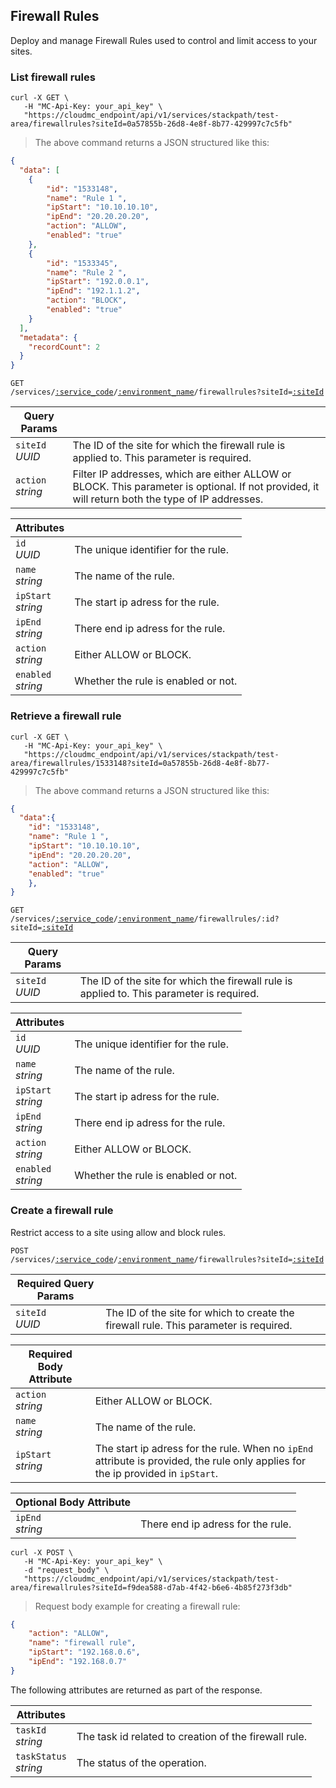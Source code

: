 ## Firewall Rules

Deploy and manage Firewall Rules used to control and limit access to your sites. 

<!-------------------- LIST FIREWALL RULES -------------------->

### List firewall rules

```shell
curl -X GET \
   -H "MC-Api-Key: your_api_key" \
   "https://cloudmc_endpoint/api/v1/services/stackpath/test-area/firewallrules?siteId=0a57855b-26d8-4e8f-8b77-429997c7c5fb"
```
> The above command returns a JSON structured like this:

```json
{
  "data": [
    {
        "id": "1533148",
        "name": "Rule 1 ",
        "ipStart": "10.10.10.10",
        "ipEnd": "20.20.20.20",
        "action": "ALLOW",
        "enabled": "true"
    },
    {
        "id": "1533345",
        "name": "Rule 2 ",
        "ipStart": "192.0.0.1",
        "ipEnd": "192.1.1.2",
        "action": "BLOCK",
        "enabled": "true"
    }
  ],
  "metadata": {
    "recordCount": 2
  }
}
```

<code>GET /services/<a href="#administration-service-connections">:service_code</a>/<a href="#administration-environments">:environment_name</a>/firewallrules?siteId=<a href="#stackpath-sites">:siteId</a></code>

Query Params | &nbsp;
---- | -----------
`siteId`<br/>*UUID* | The ID of the site for which the firewall rule is applied to. This parameter is required.
`action`<br/>*string* | Filter IP addresses, which are either ALLOW or BLOCK. This parameter is optional. If not provided, it will return both the type of IP addresses.

Attributes | &nbsp;
------- | -----------
`id`<br/>*UUID* | The unique identifier for the rule.
`name`<br/>*string* | The name of the rule.
`ipStart`<br/>*string* | The start ip adress for the rule.
`ipEnd`<br/>*string* | There end ip adress for the rule.
`action`<br/>*string* | Either ALLOW or BLOCK.
`enabled`<br/>*string* | Whether the rule is enabled or not.

<!-------------------- RETRIEVE A RULE -------------------->

### Retrieve a firewall rule 

```shell
curl -X GET \
   -H "MC-Api-Key: your_api_key" \
   "https://cloudmc_endpoint/api/v1/services/stackpath/test-area/firewallrules/1533148?siteId=0a57855b-26d8-4e8f-8b77-429997c7c5fb"
```
> The above command returns a JSON structured like this:

```json
{
  "data":{
    "id": "1533148",
    "name": "Rule 1 ",
    "ipStart": "10.10.10.10",
    "ipEnd": "20.20.20.20",
    "action": "ALLOW",
    "enabled": "true"
    },
}
```

<code>GET /services/<a href="#administration-service-connections">:service_code</a>/<a href="#administration-environments">:environment_name</a>/firewallrules/:id?siteId=<a href="#stackpath-sites">:siteId</a></code>

Query Params | &nbsp;
---- | -----------
`siteId`<br/>*UUID* | The ID of the site for which the firewall rule is applied to. This parameter is required.

Attributes | &nbsp;
------- | -----------
`id`<br/>*UUID* | The unique identifier for the rule.
`name`<br/>*string* | The name of the rule.
`ipStart`<br/>*string* | The start ip adress for the rule.
`ipEnd`<br/>*string* | There end ip adress for the rule.
`action`<br/>*string* | Either ALLOW or BLOCK.
`enabled`<br/>*string* | Whether the rule is enabled or not.

### Create a firewall rule

Restrict access to a site using allow and block rules.

<code>POST /services/<a href="#administration-service-connections">:service_code</a>/<a href="#administration-environments">:environment_name</a>/firewallrules?siteId=<a href="#stackpath-sites">:siteId</a></code>

Required Query Params | &nbsp;
---- | -----------
`siteId`<br/>*UUID* | The ID of the site for which to create the firewall rule. This parameter is required.

Required Body Attribute | &nbsp;
------------------------| -----------
`action`<br/>*string* | Either ALLOW or BLOCK.
`name`<br/>*string* | The name of the rule.
`ipStart`<br/>*string* | The start ip adress for the rule. When no `ipEnd` attribute is provided, the rule only applies for the ip provided in `ipStart`.

Optional Body Attribute | &nbsp;
----------------------- | -----------
`ipEnd`<br/>*string* | There end ip adress for the rule.

```shell
curl -X POST \
   -H "MC-Api-Key: your_api_key" \
   -d "request_body" \
   "https://cloudmc_endpoint/api/v1/services/stackpath/test-area/firewallrules?siteId=f9dea588-d7ab-4f42-b6e6-4b85f273f3db"
```
> Request body example for creating a firewall rule:

```json
{
    "action": "ALLOW",
    "name": "firewall rule",
    "ipStart": "192.168.0.6",
    "ipEnd": "192.168.0.7"
}
```

The following attributes are returned as part of the response.

Attributes | &nbsp;
------- | -----------
`taskId` <br/>*string* | The task id related to creation of the firewall rule.
`taskStatus` <br/>*string* | The status of the operation.
